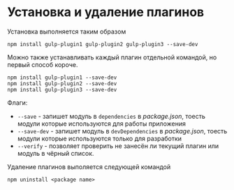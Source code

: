 # Установка и удаление плагинов

Установка выполняется таким образом

```
npm install gulp-plugin1 gulp-plugin2 gulp-plugin3 --save-dev
```

Можно также устанавливать каждый плагин отдельной командой, но первый способ короче.

```
npm install gulp-plugin1 --save-dev
npm install gulp-plugin2 --save-dev
npm install gulp-plugin3 --save-dev
```

Флаги:

* `--save` - запишет модуль в `dependencies` в *package.json*, тоесть модули которые используются для работы приложения
* `--save-dev` - запишет модуль в `devDependencies` в *package.json*, тоесть модули которые используются только для разработки
* `--verify` - позволяет проверить не занесён ли текущий плагин или модуль в чёрный список.

Удаление плагинов выполяется следующей командой

```
npm uninstall <package name>
```